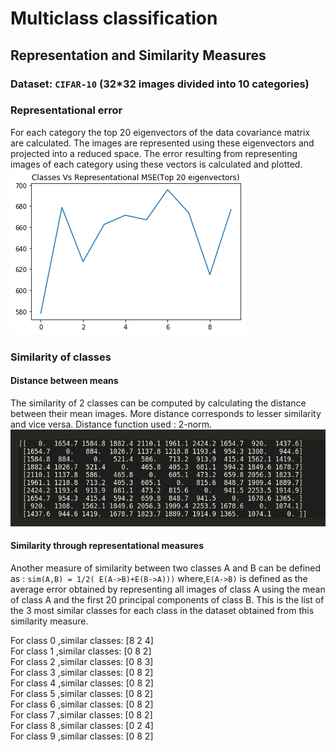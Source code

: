 # Multiclass classification
## Representation and Similarity Measures 

### Dataset: `CIFAR-10` (32*32 images divided into 10 categories)


### Representational error
For each category the top 20 eigenvectors of the data covariance matrix are calculated. The images are represented using these eigenvectors and projected into a reduced space. 
The error resulting from representing images of each category using these vectors is calculated and plotted.
![](./rep_error.png)

### Similarity of classes
#### Distance between means
The similarity of 2 classes can be computed by calculating the distance between their mean images.
More distance corresponds to lesser similarity and vice versa. Distance function used : 2-norm.
![](./similarity_matrix.png)

#### Similarity through representational measures
Another measure of similarity between two classes A and B can be defined as :
`sim(A,B) = 1/2( E(A->B)+E(B->A)))`
where,`E(A->B)` is defined as the average error obtained by representing all images of class A using the mean of class A and the first 20 principal components of class B.
This is the list of the 3 most similar classes for each class in the dataset obtained from this similarity measure. 

For class 0 ,similar classes: [8 2 4] <br/>
For class 1 ,similar classes: [0 8 2]<br/>
For class 2 ,similar classes: [0 8 3]<br/>
For class 3 ,similar classes: [0 8 2]<br/>
For class 4 ,similar classes: [0 8 2]<br/>
For class 5 ,similar classes: [0 8 2]<br/>
For class 6 ,similar classes: [0 8 2]<br/>
For class 7 ,similar classes: [0 8 2]<br/>
For class 8 ,similar classes: [0 2 4]<br/>
For class 9 ,similar classes: [0 8 2]
